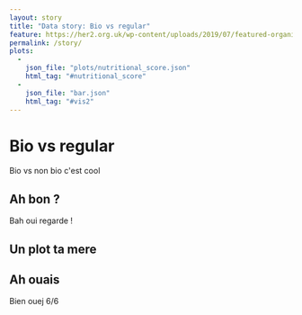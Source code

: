 ```yaml
---
layout: story
title: "Data story: Bio vs regular"
feature: https://her2.org.uk/wp-content/uploads/2019/07/featured-organic-food-1024x535-810x423.jpg
permalink: /story/
plots:
  -
    json_file: "plots/nutritional_score.json"
    html_tag: "#nutritional_score"
  -
    json_file: "bar.json"
    html_tag: "#vis2"
---
```


# Bio vs regular

Bio vs non bio c'est cool

## Ah bon ?

Bah oui regarde !

## Un plot ta mere

<div id="nutritional_score"> </div>

## Ah ouais

Bien ouej 6/6

<div id="vis2"> </div>
